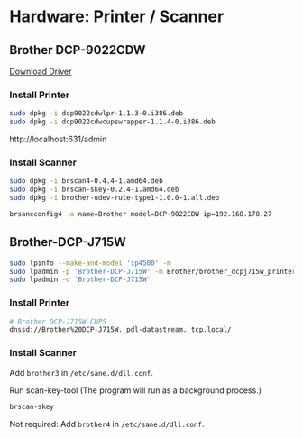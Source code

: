 # Hardware: Printer / Scanner

## Brother DCP-9022CDW

[Download Driver](http://support.brother.com/g/b/downloadlist.aspx?c=eu_ot&lang=en&prod=dcp9022cdw_eu&os=128)

### Install Printer

```bash
sudo dpkg -i dcp9022cdwlpr-1.1.3-0.i386.deb
sudo dpkg -i dcp9022cdwcupswrapper-1.1.4-0.i386.deb
```

http://localhost:631/admin

### Install Scanner

```bash
sudo dpkg -i brscan4-0.4.4-1.amd64.deb
sudo dpkg -i brscan-skey-0.2.4-1.amd64.deb
sudo dpkg -i brother-udev-rule-type1-1.0.0-1.all.deb

brsaneconfig4 -a name=Brother model=DCP-9022CDW ip=192.168.178.27
```

## Brother-DCP-J715W

```bash
sudo lpinfo --make-and-model 'ip4500' -m
sudo lpadmin -p 'Brother-DCP-J715W' -m Brother/brother_dcpj715w_printer_en.ppd -v socket://192.168.178.27 -E
sudo lpadmin -d 'Brother-DCP-J715W'
```

### Install Printer

```bash
# Brother DCP-J715W CUPS
dnssd://Brother%20DCP-J715W._pdl-datastream._tcp.local/
```
### Install Scanner

Add `brother3` in `/etc/sane.d/dll.conf`.

Run scan-key-tool (The program will run as a background process.)

```bash
brscan-skey
```

Not required: Add `brother4` in `/etc/sane.d/dll.conf`.
